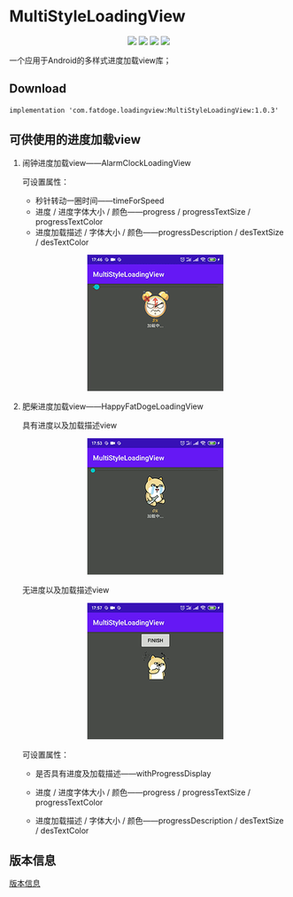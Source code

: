# MultiStyleLoadingView #
<p align="center">
    <img src="https://img.shields.io/badge/version-1.0.3-brightgreen.svg">
    <img src="https://img.shields.io/badge/build%20-passing-brightgreen.svg">
    <img src="https://img.shields.io/badge/license-Apache--2.0-blue.svg">
    <img src="https://img.shields.io/badge/Author-HappyFatDoge-orange.svg">
</p>

一个应用于Android的多样式进度加载view库；

## Download ##

```
implementation 'com.fatdoge.loadingview:MultiStyleLoadingView:1.0.3'
```

##  可供使用的进度加载view ##

1. 闹钟进度加载view——AlarmClockLoadingView

   可设置属性：

   * 秒针转动一圈时间——timeForSpeed
   * 进度 / 进度字体大小 / 颜色——progress / progressTextSize / progressTextColor
   * 进度加载描述 / 字体大小 / 颜色——progressDescription / desTextSize / desTextColor
   
   <p align="center">
    <img src="https://github.com/FatWood/MultiStyleLoadingView/blob/master/art/alarm_clock.gif">
   </p>
   
2. 肥柴进度加载view——HappyFatDogeLoadingView

   具有进度以及加载描述view

   <p align="center">
       <img src="https://github.com/FatWood/MultiStyleLoadingView/blob/master/art/fat_doge_with_loading.gif">
   </p>

   无进度以及加载描述view

   <p align="center">
       <img src="https://github.com/FatWood/MultiStyleLoadingView/blob/master/art/fat_doge_without_loading.gif">
   </p>

   可设置属性：

   * 是否具有进度及加载描述——withProgressDisplay

   * 进度 / 进度字体大小 / 颜色——progress / progressTextSize / progressTextColor
   
   * 进度加载描述 / 字体大小 / 颜色——progressDescription / desTextSize / desTextColor
   
     

## 版本信息 ##

[版本信息](https://github.com/FatWood/MultiStyleLoadingView/blob/master/VERSION.md)

